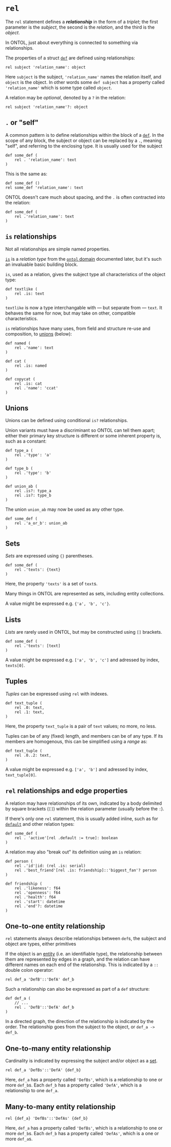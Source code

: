 # `rel`

The `rel` statement defines a ***relationship*** in the form of a _triplet_; the first parameter is the _subject_, the second is the _relation_, and the third is the _object_.

In ONTOL, just about everything is connected to something via relationships.

The properties of a struct [`def`](def.md) are defined using relationships:

```ontol
rel subject 'relation_name': object
```

Here `subject` is the subject, `'relation_name'` names the relation itself, and `object` is the object. In other words some `def subject` has a property called `'relation_name'` which is some type called `object`.

A relation may be _optional_, denoted by a `?` in the relation:

```ontol
rel subject 'relation_name'?: object
```


## `.` or "self"

A common pattern is to define relationships within the block of a [`def`](def.md). In the scope of any block, the subject or object can be replaced by a `.`, meaning "self", and referring to the enclosing type. It is usually used for the subject

```ontol
def some_def (
    rel . 'relation_name': text
)
```

This is the same as:

```ontol
def some_def ()
rel some_def 'relation_name': text
```

ONTOL doesn't care much about spacing, and the `.` is often contracted into the relation:

```ontol
def some_def (
    rel .'relation_name': text
)
```


## `is` relationships

Not all relationships are simple named properties.

[`is`](relation_types.md#is) is a _relation type_ from the [`ontol` domain](ontol_domain.md) documented later, but it's such an invaluable basic building block.

`is`, used as a relation, gives the subject type all characteristics of the object type:

```ontol
def textlike (
    rel .is: text
)
```

`textlike` is now a type interchangable with — but separate from — `text`. It behaves the same for now, but may take on other, compatible characteristics.

`is` relationships have many uses, from field and structure re-use and composition, to [unions](#unions) (below):


```ontol
def named (
    rel .'name': text
)

def cat (
    rel .is: named
)

def copycat (
    rel .is: cat
    rel .'name': 'ccat'
)
```



## Unions

Unions can be defined using conditional `is?` relationships.

Union variants must have a discriminant so ONTOL can tell them apart; either their primary key structure is different or some inherent property is, such as a constant:

```ontol
def type_a (
    rel .'type': 'a'
)

def type_b (
    rel .'type': 'b'
)

def union_ab (
    rel .is?: type_a
    rel .is?: type_b
)
```

The union `union_ab` may now be used as any other type.

```ontol
def some_def (
    rel .'a_or_b': union_ab
)
```


## Sets

_Sets_ are expressed using `{}` parentheses.

```ontol
def some_def (
    rel .'texts': {text}
)
```

Here, the property `'texts'` is a set of `text`s.

Many things in ONTOL are represented as sets, including entity collections.

A value might be expressed e.g. `{'a', 'b', 'c'}`.


## Lists

_Lists_ are rarely used in ONTOL, but may be constructed using `[]` brackets.

```ontol
def some_def (
    rel .'texts': [text]
)
```

A value might be expressed e.g. `['a', 'b', 'c']` and adressed by index, `texts[0]`.


## Tuples

_Tuples_ can be expressed using `rel` with indexes.

```ontol
def text_tuple (
    rel .0: text,
    rel .1: text,
)
```

Here, the property `text_tuple` is a pair of `text` values; no more, no less.

Tuples can be of any (fixed) length, and members can be of any type. If its members are homogenous, this can be simplified using a _range_ as:

```ontol
def text_tuple (
    rel .0..2: text,
)
```

A value might be expressed e.g. `['a', 'b']` and adressed by index, `text_tuple[0]`.



## `rel` relationships and edge properties

A relation may have relationships of its own, indicated by a body delimited by square brackets (`[]`) within the relation parameter (usually before the `:`).

If there's only one `rel` statement, this is usually added inline, such as for [`default`](relation_types.md#default) and other relation types:

```ontol
def some_def (
    rel . 'active'[rel .default := true]: boolean
)
```

A relation may also "break out" its definition using an `is` relation:

```ontol
def person (
    rel .'id'|id: (rel .is: serial)
    rel .'best_friend'[rel .is: friendship]::'biggest_fan'? person
)

def friendship (
    rel .'likeness': f64
    rel .'openness': f64
    rel .'health': f64
    rel .'start': datetime
    rel .'end'?: datetime
)
```


## One-to-one entity relationship

`rel` statements always describe relationships between `def`s, the subject and object are types, either primitives

If the object is an [entity](entities.md) (i.e. an identifiable type), the relationship between them are represented by edges in a graph, and the relation can have different names on each end of the relationship. This is indicated by a `::` double colon operator:

```ontol
rel def_a 'DefB'::'DefA' def_b
```

Such a relationship can also be expressed as part of a `def` structure:

```ontol
def def_a (
    // ...
    rel . 'DefB'::'DefA' def_b
)
```

In a directed graph, the direction of the relationship is indicated by the order. The relationship goes from the subject to the object, or `def_a -> def_b`.


## One-to-many entity relationship

Cardinality is indicated by expressing the subject and/or object as a [set](#sets).

```ontol
rel def_a 'DefBs'::'DefA' {def_b}
```

Here, `def_a` has a property called `'DefBs'`, which is a relationship to one or more `def_b`s. Each `def_b` has a property called `'DefA'`, which is a relationship to one `def_a`.


## Many-to-many entity relationship

```ontol
rel {def_a} 'DefBs'::'DefAs' {def_b}
```

Here, `def_a` has a property called `'DefBs'`, which is a relationship to one or more `def_b`s. Each `def_b` has a property called `'DefAs'`, which is a one or more `def_a`s.


